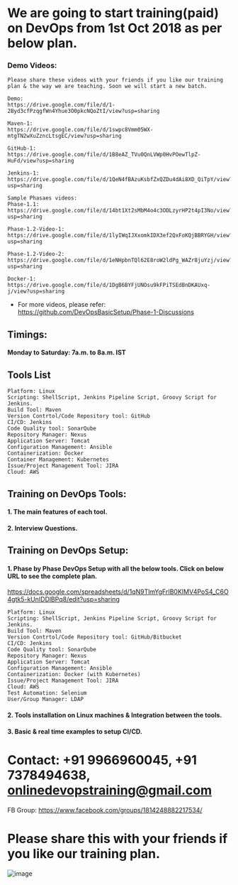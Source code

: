 
# We are going to start training(paid) on DevOps from 1st Oct 2018 as per below plan.

### Demo Videos:

	Please share these videos with your friends if you like our training plan & the way we are teaching. Soon we will start a new batch.

	Demo:
	https://drive.google.com/file/d/1-2Byd3cfPzqgfWn4Yhue3O0pkcNQoZtI/view?usp=sharing

	Maven-1:
	https://drive.google.com/file/d/1swpc8Vmm05WX-mtgTN2wXuZzncLtsgEC/view?usp=sharing

	GitHub-1:
	https://drive.google.com/file/d/1B8eAZ_TVu0QnLVWp0HvPOewTlpZ-HuFd/view?usp=sharing

	Jenkins-1:
	https://drive.google.com/file/d/1QeN4fBAzuKsbfZxQZDu4dAi8XD_QiTpY/view?usp=sharing

	Sample Phasaes videos:	
	Phase-1.1:
	https://drive.google.com/file/d/14bt1Xt2sMbM4o4c3ODLzyrHP2t4pI3No/view?usp=sharing

	Phase-1.2-Video-1:
	https://drive.google.com/file/d/1lyIWqIJXxomkIDX3ef2QxFoKQjBBRYGH/view?usp=sharing

	Phase-1.2-Video-2:
	https://drive.google.com/file/d/1eNHpbnTQl62E8roW2ldPg_WAZr8juYzj/view?usp=sharing
	
	Docker-1:
	https://drive.google.com/file/d/1DgB6BYFjUNOsu9kFPiTSEdBnDKAUxq-j/view?usp=sharing	


* For more videos, please refer: https://github.com/DevOpsBasicSetup/Phase-1-Discussions

## Timings:

#### Monday to Saturday: 7a.m. to 8a.m. IST

## Tools List

	Platform: Linux
	Scripting: ShellScript, Jenkins Pipeline Script, Groovy Script for Jenkins.
	Build Tool: Maven
	Version Contrtol/Code Repository tool: GitHub
	CI/CD: Jenkins
	Code Quality tool: SonarQube
	Repository Manager: Nexus
	Application Server: Tomcat
	Configuration Management: Ansible
	Containerization: Docker
	Container Management: Kubernetes
	Issue/Project Management Tool: JIRA
	Cloud: AWS

## Training on DevOps Tools:

#### 1. The main features of each tool.

#### 2. Interview Questions.

## Training on DevOps Setup:

#### 1. Phase by Phase DevOps Setup with all the below tools. Click on below URL to see the complete plan.

https://docs.google.com/spreadsheets/d/1qN9TlmYgFrIB0KIMV4PoS4_C6O4gtk5-kUnIDDlBPq8/edit?usp=sharing

	Platform: Linux
	Scripting: ShellScript, Jenkins Pipeline Script, Groovy Script for Jenkins.
	Build Tool: Maven
	Version Contrtol/Code Repository tool: GitHub/Bitbucket
	CI/CD: Jenkins
	Code Quality tool: SonarQube
	Repository Manager: Nexus
	Application Server: Tomcat
	Configuration Management: Ansible
	Containerization: Docker (with Kubernetes)
	Issue/Project Management Tool: JIRA
	Cloud: AWS
	Test Automation: Selenium
	User/Group Manager: LDAP	

#### 2. Tools installation on Linux machines & Integration between the tools. 

#### 3. Basic & real time examples to setup CI/CD.


# Contact: +91 9966960045, +91 7378494638, onlinedevopstraining@gmail.com

FB Group: https://www.facebook.com/groups/1814248882217534/

# Please share this with your friends if you like our training plan.

![image](https://user-images.githubusercontent.com/24622526/43326308-1ed69924-91d6-11e8-824f-fa85e1af6042.png)







    

